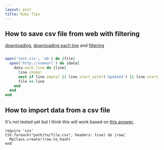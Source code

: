 ```yaml
---
layout: post
title: Ruby Tips
---
```


## How to save csv file from web with filtering
[downloading](http://stackoverflow.com/questions/2515931/how-can-i-download-a-file-from-a-url-and-save-it-in-rails), [downloading each line](http://www.ruby-doc.org/stdlib-2.1.1/libdoc/open-uri/rdoc/OpenURI.html) and [filtering](http://stackoverflow.com/questions/15993198/ruby-how-to-skip-ignore-specific-lines-when-reading-a-file)

```ruby

open('test.csv', 'wb') do |file|
  open('http://someurl') do |data|
    data.each_line do |line|
	  line.chomp!
	  next if line.empty? || line.start_with?('Updated') || line.start_with?(' ^ The')
	  file << line
    end
  end
end
```

## How to import data from a csv file
It's not tested yet but I think this will work based on [this answer.](http://stackoverflow.com/questions/4410794/ruby-on-rails-import-data-from-a-csv-file)

```
require 'csv'
CSV.foreach("path/to/file.csv", headers: true) do |row|
  MyClass.create!(row.to_hash)
end
```
  
